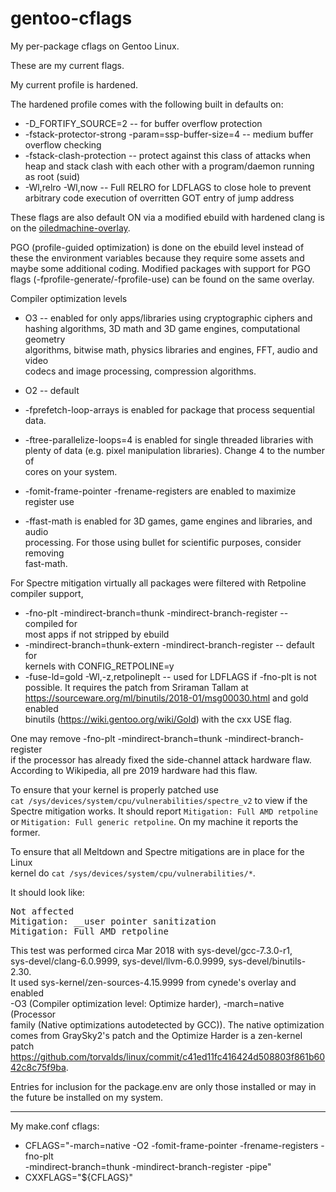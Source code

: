 # gentoo-cflags

My per-package cflags on Gentoo Linux.

These are my current flags.

My current profile is hardened.

The hardened profile comes with the following built in defaults on:

* -D_FORTIFY_SOURCE=2 -- for buffer overflow protection
* -fstack-protector-strong -param=ssp-buffer-size=4 -- medium buffer overflow
							checking
* -fstack-clash-protection  -- protect against this class of attacks when
				heap and stack clash with each other with
				a program/daemon running as root (suid)
* -Wl,relro -Wl,now -- Full RELRO for LDFLAGS to close hole to prevent
			arbitrary code execution of overritten GOT entry
			of jump address

These flags are also default ON via a modified ebuild with hardened clang
is on the [oiledmachine-overlay](http://github.com/orsonteodoro/oiledmachine-overlay).

PGO (profile-guided optimization) is done on the ebuild level instead of these
the environment variables because they require some assets and maybe some
additional coding.  Modified packages with support for PGO flags
(-fprofile-generate/-fprofile-use) can be found on the same overlay.

Compiler optimization levels
* O3 -- enabled for only apps/libraries using cryptographic ciphers and  
hashing algorithms, 3D math and 3D game engines, computational geometry  
algorithms, bitwise math, physics libraries and engines, FFT, audio and video  
codecs and image processing, compression algorithms.
* O2 -- default

* -fprefetch-loop-arrays is enabled for package that process sequential data.
* -ftree-parallelize-loops=4 is enabled for single threaded libraries with  
plenty of data (e.g. pixel manipulation libraries).  Change 4 to the number of  
cores on your system.
* -fomit-frame-pointer -frename-registers are enabled to maximize register use
* -ffast-math is enabled for 3D games, game engines and libraries, and audio  
processing.  For those using bullet for scientific purposes, consider removing  
fast-math.

For Spectre mitigation virtually all packages were filtered with Retpoline compiler support,
* -fno-plt -mindirect-branch=thunk -mindirect-branch-register -- compiled for  
most apps if not stripped by ebuild
* -mindirect-branch=thunk-extern -mindirect-branch-register -- default for  
kernels with CONFIG_RETPOLINE=y
* -fuse-ld=gold -Wl,-z,retpolineplt -- used for LDFLAGS if -fno-plt is not  
possible.  It requires the patch from Sriraman Tallam at  
https://sourceware.org/ml/binutils/2018-01/msg00030.html and gold enabled  
binutils (https://wiki.gentoo.org/wiki/Gold) with the cxx USE flag.

One may remove -fno-plt -mindirect-branch=thunk -mindirect-branch-register  
if the processor has already fixed the side-channel attack hardware flaw.  
According to Wikipedia, all pre 2019 hardware had this flaw.

To ensure that your kernel is properly patched use  
`cat /sys/devices/system/cpu/vulnerabilities/spectre_v2` to view if the  
Spectre mitigation works.  It should report `Mitigation: Full AMD retpoline`  
or `Mitigation: Full generic retpoline`.  On my machine it reports the former.

To ensure that all Meltdown and Spectre mitigations are in place for the Linux  
kernel do `cat /sys/devices/system/cpu/vulnerabilities/*`.

It should look like:

<pre>
Not affected
Mitigation: __user pointer sanitization
Mitigation: Full AMD retpoline
</pre>

This test was performed circa Mar 2018 with sys-devel/gcc-7.3.0-r1,  
sys-devel/clang-6.0.9999, sys-devel/llvm-6.0.9999, sys-devel/binutils-2.30.  
It used sys-kernel/zen-sources-4.15.9999 from cynede's overlay and enabled   
-O3 (Compiler optimization level: Optimize harder), -march=native (Processor  
family (Native optimizations autodetected by GCC)).  The native optimization  
comes from GraySky2's patch and the Optimize Harder is a zen-kernel patch  
https://github.com/torvalds/linux/commit/c41ed11fc416424d508803f861b6042c8c75f9ba.

Entries for inclusion for the package.env are only those installed or may in  
 the future be installed on my system.

----

My make.conf cflags:

* CFLAGS="-march=native -O2 -fomit-frame-pointer -frename-registers -fno-plt  
-mindirect-branch=thunk -mindirect-branch-register -pipe"
* CXXFLAGS="${CFLAGS}"
